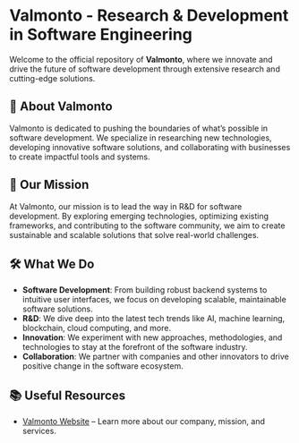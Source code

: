 # Valmonto - Research & Development in Software Engineering

Welcome to the official repository of **Valmonto**, where we innovate and drive the future of software development through extensive research and cutting-edge solutions.

## 🌱 About Valmonto

Valmonto is dedicated to pushing the boundaries of what’s possible in software development. We specialize in researching new technologies, developing innovative software solutions, and collaborating with businesses to create impactful tools and systems.

## 🚀 Our Mission

At Valmonto, our mission is to lead the way in R&D for software development. By exploring emerging technologies, optimizing existing frameworks, and contributing to the software community, we aim to create sustainable and scalable solutions that solve real-world challenges.

## 🛠️ What We Do

- **Software Development**: From building robust backend systems to intuitive user interfaces, we focus on developing scalable, maintainable software solutions.
- **R&D**: We dive deep into the latest tech trends like AI, machine learning, blockchain, cloud computing, and more.
- **Innovation**: We experiment with new approaches, methodologies, and technologies to stay at the forefront of the software industry.
- **Collaboration**: We partner with companies and other innovators to drive positive change in the software ecosystem.


## 📚 Useful Resources

- [Valmonto Website](https://valmonto.com) – Learn more about our company, mission, and services.
